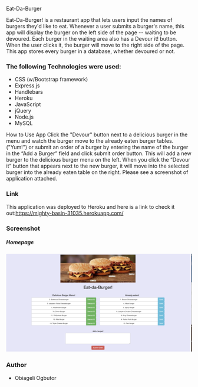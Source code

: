 
Eat-Da-Burger

Eat-Da-Burger! is a restaurant app that lets users input the names of burgers they'd like to eat. Whenever a user submits a burger's name, this app will display the burger on the left side of the page -- waiting to be devoured. Each burger in the waiting area also has a Devour it! button. When the user clicks it, the burger will move to the right side of the page. This app stores every burger in a database, whether devoured or not.

### The following Technologies were used:
*	CSS (w/Bootstrap framework)
*	Express.js
*	Handlebars
*	Heroku
*	JavaScript
*	jQuery
*	Node.js
*	MySQL

How to Use App
Click the "Devour" button next to a delicious burger in the menu and watch the burger move to the already eaten burger tables. ("Yum!") or submit an order of a burger by entering the name of the burger in the “Add a Burger” field and click submit order button. This will add a new burger to the delicious burger menu on the left. When you click the “Devour it” button that appears next to the new burger, it will move into the selected burger into the already eaten table on the right. Please see a screenshot of application attached.

### Link
This application was deployed to Heroku and here is a link to check it out:https://mighty-basin-31035.herokuapp.com/

### Screenshot
##### Homepage
![Screenshot of home page](https://github.com/obygirl81/burger/blob/master/public%20/screenshot/Screen%20Shot%202019-09-24%20at%204.44.33%20PM.png)

### Author
* Obiageli Ogbutor